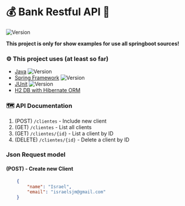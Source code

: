 # 💰 Bank Restful API 🏢
![Version](https://img.shields.io/badge/Version-0.0.1-red?style=for-the-badge "Version-SNAPSHOT")

__This project is only for show examples for use all springboot sources!__ 

### ⚙ This project uses (at least so far)
- [Java](https://en.wikipedia.org/wiki/Java_version_history) ![Version](https://img.shields.io/badge/Version-11-red?style=flat-square)
- [Spring Framework](https://spring.io/) ![Version](https://img.shields.io/badge/Version-2.6.4-green?style=flat-square)
- [JUnit](https://junit.org/junit5/) ![Version](https://img.shields.io/badge/Version-5-9cf?style=flat-square)
- [H2 DB with Hibernate ORM](https://junit.org/junit5/)

### 🗺️ API Documentation
1. (POST) `/clientes` - Include new client
2. (GET) `/clientes` - List all clients 
3. (GET) `/clientes/{id}` - List a client by ID
4. (DELETE) `/clientes/{id}` - Delete a client by ID

### Json Request model
#### (POST) - Create new Client
```Json 
    {
        "name": "Israel",
        "email": "israelsjm@gmail.com"
    }